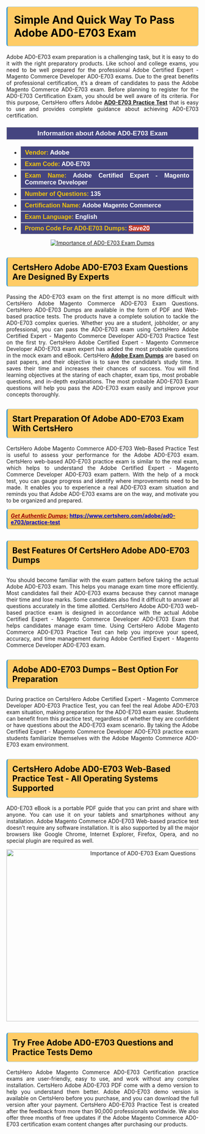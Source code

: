 <h1><strong><span style="display:block; color:#000000; background:#ffcc66; border: 0.5px solid #AED6F1 ; border-left: 3px solid #3498DB; padding: .6em; border-radius: 6px;">Simple And Quick Way To Pass Adobe AD0-E703 Exam</span></strong></h1>

<p style="text-align: justify;">Adobe AD0-E703 exam preparation is a challenging task, but it is easy to do it with the right preparatory products. Like school and college exams, you need to be well prepared for the professional Adobe Certified Expert - Magento Commerce Developer AD0-E703 exams. Due to the great benefits of professional certification, it’s a dream of candidates to pass the Adobe Magento Commerce AD0-E703 exam. Before planning to register for the AD0-E703 Certification Exam, you should be well aware of its criteria. For this purpose, CertsHero offers Adobe <a href="https://www.certshero.com/adobe/ad0-e703"><strong>AD0-E703 Practice Test</strong></a> that is easy to use and provides complete guidance about achieving AD0-E703 certification.</p>

<h3 style="background: #454580; border: 1px solid rgb(204, 204, 204); padding: 5px 10px; text-align: center;"><span style="color:#ffffff;"><span style="font-size:11pt"><span style="line-height:normal"><span style="font-family:Calibri,sans-serif"><b><span style="font-size:13.0pt"><span cambria="">Information about Adobe AD0-E703 Exam</span></span></b></span></span></span></span></h3>

<ul>
	<li style="margin:0cm 10pt">
	<div style="background:#454580; border: 1px solid rgb(204, 204, 204); padding: 5px 10px; text-align: justify;"><span style="font-size:11pt"><span style="line-height:normal"><span style="tab-stops:list 36.0pt"><span style="font-fam ily:Calibri,sans-serif"><b><span style="font-size:12.0pt"><span new="" roman="" style="font-family:" times=""><span style="color:#f1c40f;">Vendor:</span> <span style="color:#ffffff;">Adobe</span></span></span></b></span></span></span></span></div>
	</li>
	<li style="margin:0cm 10pt">
	<div style="background: #454580; border: 1px solid rgb(204, 204, 204); padding: 5px 10px; text-align: justify;"><span style="font-size:11pt"><span style="line-height:normal"><span style="tab-stops:list 36.0pt"><span style="font-family:Calibri,sans-serif"><b><span style="font-size:12.0pt"><span new="" roman="" style="font-family:" times=""><span style="color:#f1c40f;">Exam Code:</span> <span style="color:#ffffff;">AD0-E703</span></span></span></b></span></span></span></span></div>
	</li>
	<li style="margin:0cm 10pt">
	<div style="background: #454580; border: 1px solid rgb(204, 204, 204); padding: 5px 10px; text-align: justify;"><span style="font-size:11pt"><span style="line-height:normal"><span style="tab-stops:list 36.0pt"><span style="font-family:Calibri,sans-serif"><b><span style="font-size:12.0pt"><span new="" roman="" style="font-family:" times=""><span style="color:#f1c40f;">Exam Name:</span> <span style="color:#ffffff;">Adobe Certified Expert - Magento Commerce Developer</span></span></span></b></span></span></span></span></div>
	</li>
	<li style="margin:0cm 10pt">
	<div style="background: #454580; border: 1px solid rgb(204, 204, 204); padding: 5px 10px;"><span style="font-size:11pt"><span style="line-height:normal"><span style="tab-stops:list 36.0pt"><span style="font-family:Calibri,sans-serif"><b><span style="font-size:12.0pt"><span new="" roman="" style="font-family:" times=""><span style="color:#f1c40f;">Number of Questions: </span><span style="color:#ffffff;">135</span></span></span></b></span></span></span></span></div>
	</li>
	<li style="margin:0cm 10pt">
	<div style="background: #454580; border: 1px solid rgb(204, 204, 204); padding: 5px 10px; text-align: justify;"><span style="font-size:11pt"><span style="line-height:normal"><span style="tab-stops:list 36.0pt"><span style="font-family:Calibri,sans-serif"><b><span style="font-size:12.0pt"><span new="" roman="" style="font-family:" times=""><span style="color:#f1c40f;">Certification Name:</span> <span style="color:#ffffff;">Adobe Magento Commerce</span></span></span></b></span></span></span></span></div>
	</li>
	<li style="margin:0cm 10pt">
	<div style="background: #454580; border: 1px solid rgb(204, 204, 204); padding: 5px 10px; text-align: justify;"><span style="font-size:11pt"><span style="line-height:normal"><span style="tab-stops:list 36.0pt"><span style="font-family:Calibri,sans-serif"><b><span style="font-size:12.0pt"><span new="" roman="" style="font-family:" times=""><span style="color:#f1c40f;">Exam Language:</span> <span style="color:#ffffff;">English</span></span></span></b></span></span></span></span></div>
	</li>
	<li style="margin:0cm 10pt">
	<div style="background: #454580; border: 1px solid rgb(204, 204, 204); padding: 5px 10px;"><span style="font-size:11pt"><span style="line-height:normal"><span style="tab-stops:list 36.0pt"><span style="font-family:Calibri,sans-serif"><b><span style="font-size:12.0pt"><span new="" roman="" style="font-family:" times=""><span style="color:#f1c40f;">Promo Code For AD0-E703 Dumps: </span><span style="color:#ffffff;"><span style="background-color:#c0392b;">Save20</span></span></span></span></b></span></span></span></span></div>
	</li>
</ul>

<p style="text-align: center;"><a href="https://www.certshero.com/adobe/ad0-e703" rel="NOFOLLOW"><img alt="Importance of AD0-E703 Exam Dumps" src="https://i.imgur.com/UZuq4Dk.jpeg" /></a></p>

<h2><strong><span style="display:block; color:#000000; background:#ffcc66; border: 0.5px solid #AED6F1 ; border-left: 3px solid #3498DB; padding: .6em; border-radius: 6px;">CertsHero Adobe AD0-E703 Exam Questions Are Designed By Experts</span></strong></h2>

<p style="text-align: justify;">Passing the AD0-E703 exam on the first attempt is no more difficult with CertsHero Adobe Magento Commerce AD0-E703 Exam Questions. CertsHero AD0-E703 Dumps are available in the form of PDF and Web-based practice tests. The products have a complete solution to tackle the AD0-E703 complex queries. Whether you are a student, jobholder, or any professional, you can pass the AD0-E703 exam using CertsHero Adobe Certified Expert - Magento Commerce Developer AD0-E703 Practice Test on the first try. CertsHero Adobe Certified Expert - Magento Commerce Developer AD0-E703 exam expert has added the most probable questions in the mock exam and eBook. CertsHero <a href="https://www.certshero.com/adobe"><strong>Adobe Exam Dumps</strong></a> are based on past papers, and their objective is to save the candidate’s study time. It saves their time and increases their chances of success. You will find learning objectives at the staring of each chapter, exam tips, most probable questions, and in-depth explanations. The most probable AD0-E703 Exam questions will help you pass the AD0-E703 exam easily and improve your concepts thoroughly.</p>

<h2><strong><span style="display:block; color:#000000; background:#ffcc66; border: 0.5px solid #AED6F1 ; border-left: 3px solid #3498DB; padding: .6em; border-radius: 6px;">Start Preparation Of Adobe AD0-E703 Exam With CertsHero</span></strong></h2>

<p style="text-align: justify;">CertsHero Adobe Magento Commerce AD0-E703 Web-Based Practice Test is useful to assess your performance for the Adobe AD0-E703 exam. CertsHero web-based AD0-E703 practice exam is similar to the real exam, which helps to understand the Adobe Certified Expert - Magento Commerce Developer AD0-E703 exam pattern. With the help of a mock test, you can gauge progress and identify where improvements need to be made. It enables you to experience a real AD0-E703 exam situation and reminds you that Adobe AD0-E703 exams are on the way, and motivate you to be organized and prepared.</p>

<p><strong><span style="display:block; color:#990000; background:#ffcc66; border: 0.5px solid #AED6F1 ; border-left: 3px solid #3498DB; padding: .6em; border-radius: 6px;"><span style="font-size:14px;"><u><i>Get Authentic Dumps:</i></u></span> <a href="https://www.certshero.com/adobe/ad0-e703/practice-test"><span style="color:#0000cc;">https://www.certshero.com/adobe/ad0-e703/practice-test</span></a></span></strong></p>

<h2><strong><span style="display:block; color:#000000; background:#ffcc66; border: 0.5px solid #AED6F1 ; border-left: 3px solid #3498DB; padding: .6em; border-radius: 6px;">Best Features Of CertsHero Adobe AD0-E703 Dumps</span></strong></h2>

<p style="text-align: justify;">You should become familiar with the exam pattern before taking the actual Adobe AD0-E703 exam. This helps you manage exam time more efficiently. Most candidates fail their AD0-E703 exams because they cannot manage their time and lose marks. Some candidates also find it difficult to answer all questions accurately in the time allotted. CertsHero Adobe AD0-E703 web-based practice exam is designed in accordance with the actual Adobe Certified Expert - Magento Commerce Developer AD0-E703 Exam that helps candidates manage exam time. Using CertsHero Adobe Magento Commerce AD0-E703 Practice Test can help you improve your speed, accuracy, and time management during Adobe Certified Expert - Magento Commerce Developer AD0-E703 exam.</p>

<h2><strong><span style="display:block; color:#000000; background:#ffcc66; border: 0.5px solid #AED6F1 ; border-left: 3px solid #3498DB; padding: .6em; border-radius: 6px;">Adobe AD0-E703 Dumps – Best Option For Preparation</span></strong></h2>

<p style="text-align: justify;">During practice on CertsHero Adobe Certified Expert - Magento Commerce Developer AD0-E703 Practice Test, you can feel the real Adobe AD0-E703 exam situation, making preparation for the AD0-E703 exam easier. Students can benefit from this practice test, regardless of whether they are confident or have questions about the AD0-E703 exam scenario. By taking the Adobe Certified Expert - Magento Commerce Developer AD0-E703 practice exam students familiarize themselves with the Adobe Magento Commerce AD0-E703 exam environment.</p>

<h2><strong><span style="display:block; color:#000000; background:#ffcc66; border: 0.5px solid #AED6F1 ; border-left: 3px solid #3498DB; padding: .6em; border-radius: 6px;">CertsHero Adobe AD0-E703 Web-Based Practice Test - All Operating Systems Supported</span></strong></h2>

<p style="text-align: justify;">AD0-E703 eBook is a portable PDF guide that you can print and share with anyone. You can use it on your tablets and smartphones without any installation. Adobe Magento Commerce AD0-E703 Web-based practice test doesn’t require any software installation. It is also supported by all the major browsers like Google Chrome, Internet Explorer, Firefox, Opera, and no special plugin are required as well.</p>

<p style="text-align: center;"><a href="https://www.certshero.com/product-detail/ad0-e703" rel="NOFOLLOW"><img alt="Importance of AD0-E703 Exam Questions" height="450" src="https://i.redd.it/vixpkfso1g981.jpg" width="700" /></a></p>

<h2><strong><span style="display:block; color:#000000; background:#ffcc66; border: 0.5px solid #AED6F1 ; border-left: 3px solid #3498DB; padding: .6em; border-radius: 6px;">Try Free Adobe AD0-E703 Questions and Practice Tests Demo</span></strong></h2>

<p style="text-align: justify;">CertsHero Adobe Magento Commerce AD0-E703 Certification practice exams are user-friendly, easy to use, and work without any complex installation. CertsHero Adobe AD0-E703 PDF come with a demo version to help you understand them better. Adobe AD0-E703 demo version is available on CertsHero before you purchase, and you can download the full version after your payment. CertsHero AD0-E703 Practice Test is created after the feedback from more than 90,000 professionals worldwide. We also offer three months of free updates if the Adobe Magento Commerce AD0-E703 certification exam content changes after purchasing our products.</p>
